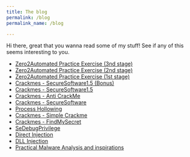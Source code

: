 ```yaml
---
title: The blog
permalink: /blog
permalink_name: /blog

---
```


Hi there, great that you wanna read some of my stuff!
See if any of this seems interesting to you.

- [Zero2Automated Practice Exercise (3nd stage)](/posts/Zero2Automated/ThirdStage)
- [Zero2Automated Practice Exercise (2nd stage)](/posts/Zero2Automated/SecondStage)
- [Zero2Automated Practice Exercise (1st stage)](/posts/Zero2Automated/FirstStage)
- [Crackmes - SecureSoftware1.5 (Bonus)](/posts/crackmes/SecureSoftware2B)
- [Crackmes - SecureSoftware1.5](/posts/crackmes/SecureSoftware2)
- [Crackmes - Anti CrackMe](/posts/crackmes/AntiCrackMe)
- [Crackmes - SecureSoftware](/posts/crackmes/SecureSoftware)
- [Process Hollowing](/posts/ProcessHollowing)
- [Crackmes - Simple Crackme](/posts/crackmes/SimpleCrackme)
- [Crackmes - FindMySecret](/posts/crackmes/FindMySecret)
- [SeDebugPrivilege](/posts/SeDebugPrivilege)
- [Direct Injection](/posts/DirectInjection)
- [DLL Injection](/posts/DLLInjection)
- [Practical Malware Analysis and inspirations](/posts/pma)
